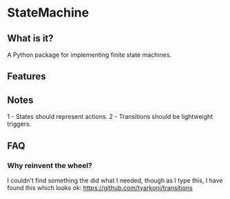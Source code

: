 # StateMachine

## What is it?

A Python package for implementing finite state machines.

## Features



## Notes

1 - States should represent actions.
2 - Transitions should be lightweight triggers.

## FAQ

### Why reinvent the wheel?

I couldn't find something the did what I needed, though as I type this, I have found this which looks ok:
https://github.com/tyarkoni/transitions